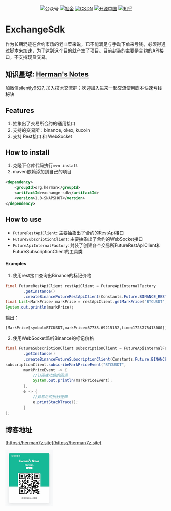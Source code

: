 <p align="center">
  <a href="https://t.zsxq.com/h2EIR" target="_blank"><img alt="" src="https://img.shields.io/badge/知识星球-Herman's Notes-red&logoColor=FC5531" /></a>
  <a><img src="https://img.shields.io/badge/公众号-贝塔学JAVA-blue.svg" alt="公众号"></a>
  <a href="https://juejin.cn/user/2779199782521693"><img src="https://img.shields.io/badge/juejin-掘金-yellow.svg" alt="掘金"></a>
  <a href="https://blog.csdn.net/asdewq380303318"><img src="https://img.shields.io/badge/csdn-CSDN-red.svg" alt="CSDN"></a>
  <a href="https://my.oschina.net/u/3230120"><img src="https://img.shields.io/badge/oschina-开源中国-green" alt="开源中国"></a>
  <a href="https://www.zhihu.com/people/huaan9527-57/posts"><img src="https://img.shields.io/badge/zhihu-知乎-purple" alt="知乎"></a>
</p>

# ExchangeSdk
作为长期混迹在合约市场的老韭菜来说，已不能满足与手动下单来亏钱，必须得通过脚本来加速，为了达到这个目的就产生了项目。目前封装的主要是合约的API接口，不支持现货交易。


## 知识星球: [Herman's Notes](https://t.zsxq.com/h2EIR)
加微信silently9527, 加入技术交流群；欢迎加入进来一起交流使用脚本快速亏钱秘诀

## Features
1. 抽象出了交易所合约的通用接口
2. 支持的交易所：binance, okex, kucoin
3. 支持 Rest接口 和 WebSocket

## How to install

1. 克隆下仓库代码执行`mvn install`
2. maven依赖添加到自己的项目

```xml
<dependency>
    <groupId>org.herman</groupId>
    <artifactId>exchange-sdk</artifactId>
    <version>1.0-SNAPSHOT</version>
</dependency>
```

## How to use

- `FutureRestApiClient`: 主要抽象出了合约的RestApi接口
- `FutureSubscriptionClient`: 主要抽象出了合约的WebSocket接口
- `FutureApiInternalFactory`: 封装了创建各个交易所FutureRestApiClient和FutureSubscriptionClient的工具类

#### Examples
1. 使用rest接口查询出Binance的标记价格

```java
final FutureRestApiClient restApiClient = FutureApiInternalFactory
        .getInstance()
        .createBinanceFutureRestApiClient(Constants.Future.BINANCE_REST_API_BASE_URL, "xxx", "xxx");
final List<MarkPrice> markPrice = restApiClient.getMarkPrice("BTCUSDT");
System.out.println(markPrice);
```

输出：
```
[MarkPrice[symbol=BTCUSDT,markPrice=57738.69215152,time=1723775413000]]
```


2. 使用WebSocket监听Binance的标记价格

```java
final FutureSubscriptionClient subscriptionClient = FutureApiInternalFactory
        .getInstance()
        .createBinanceFutureSubscriptionClient(Constants.Future.BINANCE_WS_API_BASE_URL, "xxx", "xxx");
subscriptionClient.subscribeMarkPriceEvent("BTCUSDT",
        markPriceEvent -> {
            //订阅成功后的回调
            System.out.println(markPriceEvent);
        },
        e -> {
            //异常后的执行逻辑
            e.printStackTrace();
        }
);
```

## 博客地址
[https://herman7z.site](https://herman7z.site)

![知识星球](https://raw.githubusercontent.com/silently9527/images/main/202408151725390.png)
